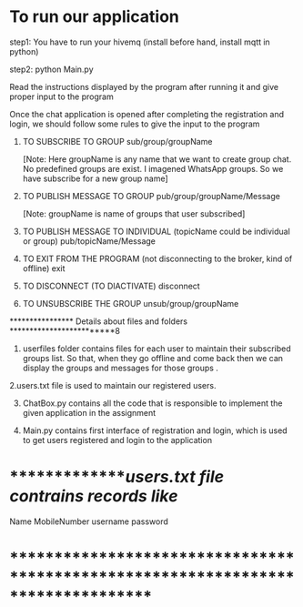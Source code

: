 # To run our application

step1: You have to run your hivemq (install before hand, install mqtt in python) 

step2: python Main.py


 Read the instructions displayed by the program after running it and give proper input to the program
 
 
Once the chat application is opened after completing the registration and login, we should follow some rules to give the input to the program


1. TO SUBSCRIBE TO GROUP
   sub/group/groupName
   
   [Note: Here groupName is any name that we want to create group chat. No predefined groups are exist. I imagened WhatsApp
   groups. So we have subscribe for a new group name]
   
   
2. TO PUBLISH MESSAGE TO GROUP
   pub/group/groupName/Message
   
   [Note: groupName is name of groups that user subscribed]
   
3. TO PUBLISH MESSAGE TO INDIVIDUAL (topicName could be individual or group)
   pub/topicName/Message
   
4. TO  EXIT FROM THE PROGRAM (not disconnecting to the broker, kind of offline)
   exit


5. TO DISCONNECT (TO DIACTIVATE)
   disconnect
   
6. TO UNSUBSCRIBE THE GROUP
   unsub/group/groupName




**************** Details about files and folders *************************8

1. userfiles folder contains files for each user to maintain their subscribed groups list. So that, when they go offline and come back then we can display the groups and messages for those groups .
 
2.users.txt file is used to maintain our registered users. 

3. ChatBox.py contains all the code that is responsible to implement the given application in the assignment

4. Main.py contains first interface of registration and login, which is used to get users registered and login to the application
   
   
# ****************************users.txt file contrains records like***************
Name            MobileNumber            username        password
# ********************************************************************************   
   

